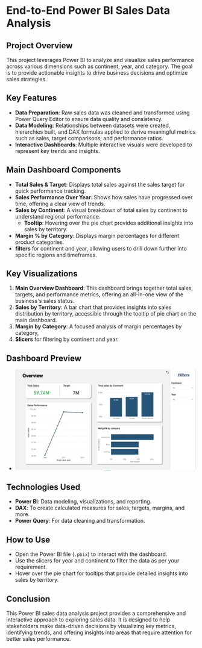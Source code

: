 # End-to-End Power BI Sales Data Analysis

## Project Overview

This project leverages Power BI to analyze and visualize sales performance across various dimensions such as continent, year, and category. The goal is to provide actionable insights to drive business decisions and optimize sales strategies.

## Key Features

- **Data Preparation**: Raw sales data was cleaned and transformed using Power Query Editor to ensure data quality and consistency.
- **Data Modeling**: Relationships between datasets were created, hierarchies built, and DAX formulas applied to derive meaningful metrics such as sales, target comparisons, and performance ratios.
- **Interactive Dashboards**: Multiple interactive visuals were developed to represent key trends and insights.

## Main Dashboard Components
- **Total Sales & Target**: Displays total sales against the sales target for quick performance tracking.
- **Sales Performance Over Year**: Shows how sales have progressed over time, offering a clear view of trends.
- **Sales by Continent**: A visual breakdown of total sales by continent to understand regional performance.
  - **Tooltip**: Hovering over the pie chart provides additional insights into sales by territory.
- **Margin % by Category**: Displays margin percentages for different product categories.
-  **filters** for continent and year, allowing users to drill down further into specific regions and timeframes.

## Key Visualizations
1. **Main Overview Dashboard**: This dashboard brings together total sales, targets, and performance metrics, offering an all-in-one view of the business's sales status.
2. **Sales by Territory**: A bar chart that provides insights into sales distribution by territory, accessible through the tooltip of pie chart on the main dashboard.
3. **Margin by Category**: A focused analysis of margin percentages by category,
4.  **Slicers** for filtering by continent and year.

## Dashboard Preview
- ![Overview Dashboard](https://github.com/Rp363/Sales-Data-Analysis/blob/1957672c8fb348e1002ffeef8cdfa12586284937/Overview.png)

## Technologies Used
- **Power BI**: Data modeling, visualizations, and reporting.
- **DAX**: To create calculated measures for sales, targets, margins, and more.
- **Power Query**: For data cleaning and transformation.

## How to Use
- Open the Power BI file (`.pbix`) to interact with the dashboard.
- Use the slicers for year and continent to filter the data as per your requirement.
- Hover over the pie chart for tooltips that provide detailed insights into sales by territory.

## Conclusion
This Power BI sales data analysis project provides a comprehensive and interactive approach to exploring sales data. It is designed to help stakeholders make data-driven decisions by visualizing key metrics, identifying trends, and offering insights into areas that require attention for better sales performance.
